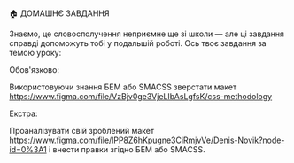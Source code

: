🏠 ДОМАШНЄ ЗАВДАННЯ

Знаємо, це словосполучення неприємне ще зі школи — але ці завдання справді допоможуть тобі у подальшій роботі. Ось твоє завдання за темою уроку:

Обов'язково:

Використовуючи знання БЕМ або SMACSS зверстати макет https://www.figma.com/file/VzBjv0ge3VjeLIbAsLgfsK/css-methodology

Екстра:

Проаналізувати свій зроблений макет https://www.figma.com/file/lPP8Z6hKpugne3CiRmjvVe/Denis-Novik?node-id=0%3A1 і внести правки згідно БЕМ або SMACSS.